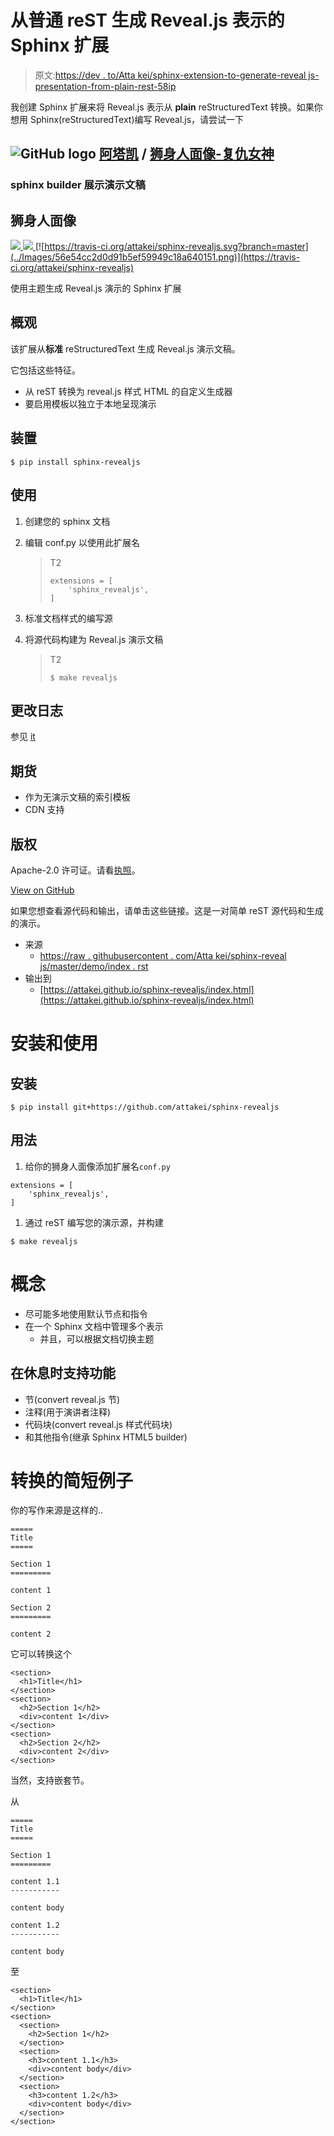 # 从普通 reST 生成 Reveal.js 表示的 Sphinx 扩展

> 原文:[https://dev . to/Atta kei/sphinx-extension-to-generate-reveal js-presentation-from-plain-rest-58ip](https://dev.to/attakei/sphinx-extension-to-generate-revealjs-presentation-from-plain-rest-58ip)

我创建 Sphinx 扩展来将 Reveal.js 表示从 **plain** reStructuredText 转换。如果你想用 Sphinx(reStructuredText)编写 Reveal.js，请尝试一下

## ![GitHub logo](../Images/a73f630113876d78cff79f59c2125b24.png) [阿塔凯](https://github.com/attakei) / [狮身人面像-复仇女神](https://github.com/attakei/sphinx-revealjs)

### sphinx builder 展示演示文稿

<article class="markdown-body entry-content container-lg" itemprop="text">

# 狮身人面像

[![](../Images/9cd3d68ac70b4f9c5187e6b39f69fdc6.png) ](https://pypi.org/project/sphinx-revealjs/) [![](../Images/042838fade83795eaf81bbc376347315.png) ](https://github.com/attakei/sphinx-revealjs/actions) [![https://travis-ci.org/attakei/sphinx-revealjs.svg?branch=master](../Images/56e54cc2d0d91b5ef59949c18a640151.png)](https://travis-ci.org/attakei/sphinx-revealjs)

使用主题生成 Reveal.js 演示的 Sphinx 扩展

## 概观

该扩展从**标准** reStructuredText 生成 Reveal.js 演示文稿。

它包括这些特征。

*   从 reST 转换为 reveal.js 样式 HTML 的自定义生成器
*   要启用模板以独立于本地呈现演示

## 装置

```
$ pip install sphinx-revealjs
```

## 使用

1.  创建您的 sphinx 文档

2.  编辑 conf.py 以使用此扩展名

    > T2
    > 
    > ```
    > extensions = [
    >     'sphinx_revealjs',
    > ]
    > ```

3.  标准文档样式的编写源

4.  将源代码构建为 Reveal.js 演示文稿

    > T2
    > 
    > ```
    > $ make revealjs
    > ```

## 更改日志

参见 [it](https://raw.githubusercontent.com/attakei/sphinx-revealjs/master/README.rst/./CHANGES.rst)

## 期货

*   作为无演示文稿的索引模板
*   CDN 支持

## 版权

Apache-2.0 许可证。请看[执照](https://raw.githubusercontent.com/attakei/sphinx-revealjs/master/README.rst/./LICENSE)。

</article>

[View on GitHub](https://github.com/attakei/sphinx-revealjs)

如果您想查看源代码和输出，请单击这些链接。这是一对简单 reST 源代码和生成的演示。

*   来源
    *   [https://raw . githubusercontent . com/Atta kei/sphinx-reveal js/master/demo/index . rst](https://raw.githubusercontent.com/attakei/sphinx-revealjs/master/demo/index.rst)
*   输出到
    *   [https://attakei.github.io/sphinx-revealjs/index.html](https://attakei.github.io/sphinx-revealjs/index.html)

# [](#installation-and-usage)安装和使用

## [](#installation)安装

```
$ pip install git+https://github.com/attakei/sphinx-revealjs 
```

## [](#usage)用法

1.  给你的狮身人面像添加扩展名`conf.py`

```
extensions = [
    'sphinx_revealjs',
] 
```

1.  通过 reST 编写您的演示源，并构建

```
$ make revealjs 
```

# [](#concepts)概念

*   尽可能多地使用默认节点和指令
*   在一个 Sphinx 文档中管理多个表示
    *   并且，可以根据文档切换主题

## [](#supporting-features-in-rest)在休息时支持功能

*   节(convert reveal.js 节)
*   注释(用于演讲者注释)
*   代码块(convert reveal.js 样式代码块)
*   和其他指令(继承 Sphinx HTML5 builder)

# [](#short-examples-for-convert)转换的简短例子

你的写作来源是这样的..

```
=====
Title
=====

Section 1
=========

content 1

Section 2
=========

content 2 
```

它可以转换这个

```
<section>
  <h1>Title</h1>
</section>
<section>
  <h2>Section 1</h2>
  <div>content 1</div>
</section>
<section>
  <h2>Section 2</h2>
  <div>content 2</div>
</section> 
```

当然，支持嵌套节。

从

```
=====
Title
=====

Section 1
=========

content 1.1
-----------

content body

content 1.2
-----------

content body 
```

至

```
<section>
  <h1>Title</h1>
</section>
<section>
  <section>
    <h2>Section 1</h2>
  </section>
  <section>
    <h3>content 1.1</h3>
    <div>content body</div>
  </section>
  <section>
    <h3>content 1.2</h3>
    <div>content body</div>
  </section>
</section> 
```